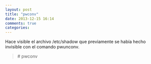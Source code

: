 ```yaml
---
layout: post
title: "pwconv"
date: 2013-12-15 16:14
comments: true
categories: 
---
```

Hace visible el archivo /etc/shadow que previamente se había hecho invisible con el comando pwunconv.

>\# pwconv

